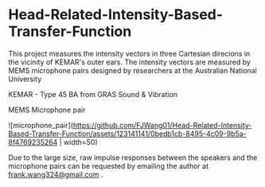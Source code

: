 # Head-Related-Intensity-Based-Transfer-Function

This project measures the intensity vectors in three Cartesian direcions in the vicinity of KEMAR's outer ears. The intensity vectors are measured by MEMS microphone pairs designed by researchers at the Australian National University

KEMAR - Type 45 BA from GRAS Sound & Vibration

MEMS Microphone pair

![microphone_pair](https://github.com/FJWang01/Head-Related-Intensity-Based-Transfer-Function/assets/123141141/0bedb1cb-8495-4c09-9b5a-8f4769235264 | width=50)

Due to the large size, raw impulse responses between the speakers and the microphone pairs can be requested by emailing the author at frank.wang324@gmail.com . 
